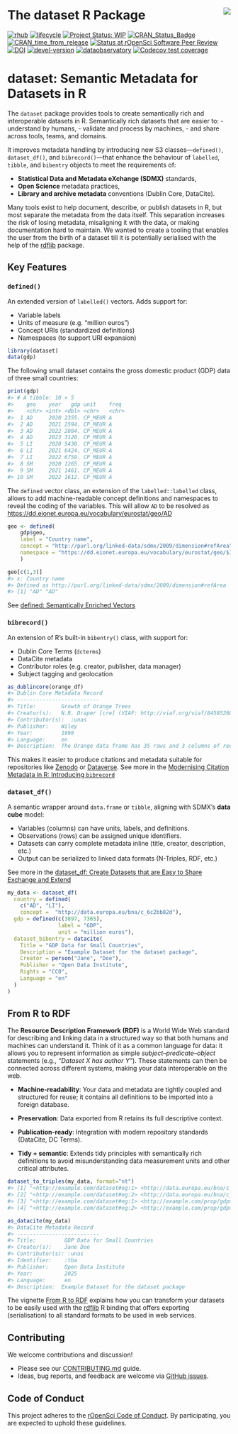 
<!-- README.md is generated from README.Rmd. Please edit that file -->

# The dataset R Package <a href='https://dataset.dataobservatory.eu/'><img src="man/figures/logo.png" align="right"/></a>

<!-- badges: start -->

[![rhub](https://github.com/dataobservatory-eu/dataset/actions/workflows/rhub.yaml/badge.svg)](https://github.com/dataobservatory-eu/dataset/actions/workflows/rhub.yaml)
[![lifecycle](https://lifecycle.r-lib.org/articles/figures/lifecycle-experimental.svg)](https://lifecycle.r-lib.org/articles/stages.html#experimental)
[![Project Status:
WIP](https://www.repostatus.org/badges/latest/wip.svg)](https://www.repostatus.org/#wip)
[![CRAN_Status_Badge](https://www.r-pkg.org/badges/version/dataset)](https://cran.r-project.org/package=dataset)
[![CRAN_time_from_release](https://www.r-pkg.org/badges/ago/dataset)](https://cran.r-project.org/package=dataset)
[![Status at rOpenSci Software Peer
Review](https://badges.ropensci.org/553_status.svg)](https://github.com/ropensci/software-review/issues/553)
[![DOI](https://zenodo.org/badge/DOI/10.32614/CRAN.package.dataset.svg)](https://zenodo.org/record/6950435#.YukDAXZBzIU)
[![devel-version](https://img.shields.io/badge/devel%20version-0.3.91-blue.svg)](https://github.com/dataobservatory-eu/dataset)
[![dataobservatory](https://img.shields.io/badge/ecosystem-dataobservatory.eu-3EA135.svg)](https://dataobservatory.eu/)
[![Codecov test
coverage](https://codecov.io/gh/dataobservatory-eu/dataset/graph/badge.svg)](https://app.codecov.io/gh/dataobservatory-eu/dataset/)

<!-- badges: end -->

# dataset: Semantic Metadata for Datasets in R

The `dataset` package provides tools to create semantically rich and
interoperable datasets in R. Semantically rich datasets that are easier
to: - understand by humans, - validate and process by machines, - and
share across tools, teams, and domains.

It improves metadata handling by introducing new S3 classes—`defined()`,
`dataset_df()`, and `bibrecord()`—that enhance the behaviour of
`labelled`, `tibble`, and `bibentry` objects to meet the requirements
of:

- **Statistical Data and Metadata eXchange (SDMX)** standards,
- **Open Science** metadata practices,
- **Library and archive metadata** conventions (Dublin Core, DataCite).

Many tools exist to help document, describe, or publish datasets in R,
but most separate the metadata from the data itself. This separation
increases the risk of losing metadata, misaligning it with the data, or
making documentation hard to maintain. We wanted to create a tooling
that enables the user from the birth of a dataset till it is potentially
serialised with the help of the
[rdflib](https://CRAN.R-project.org/package=rdflib) package.

## Key Features

### `defined()`

An extended version of `labelled()` vectors. Adds support for:

- Variable labels
- Units of measure (e.g. “million euros”)
- Concept URIs (standardized definitions)
- Namespaces (to support URI expansion)

``` r
library(dataset)
data(gdp)
```

The following small dataset contains the gross domestic product (GDP)
data of three small countries:

``` r
print(gdp)
#> # A tibble: 10 × 5
#>    geo    year   gdp unit    freq 
#>    <chr> <int> <dbl> <chr>   <chr>
#>  1 AD     2020 2355. CP_MEUR A    
#>  2 AD     2021 2594. CP_MEUR A    
#>  3 AD     2022 2884. CP_MEUR A    
#>  4 AD     2023 3120. CP_MEUR A    
#>  5 LI     2020 5430. CP_MEUR A    
#>  6 LI     2021 6424. CP_MEUR A    
#>  7 LI     2022 6759. CP_MEUR A    
#>  8 SM     2020 1265. CP_MEUR A    
#>  9 SM     2021 1461. CP_MEUR A    
#> 10 SM     2022 1612. CP_MEUR A
```

The `defined` vector class, an extension of the `labelled::labelled`
class, allows to add machine-readable concept definitions and namespaces
to reveal the coding of the variables. This will allow `AD` to be
resolved as <https://dd.eionet.europa.eu/vocabulary/eurostat/geo/AD>

``` r
geo <- defined(
    gdp$geo,
    label = "Country name",
    concept = "http://purl.org/linked-data/sdmx/2009/dimension#refArea", 
    namespace = "https://dd.eionet.europa.eu/vocabulary/eurostat/geo/$1"
    )

geo[c(1,3)]
#> x: Country name
#> Defined as http://purl.org/linked-data/sdmx/2009/dimension#refArea 
#> [1] "AD" "AD"
```

See [defined: Semantically Enriched
Vectors](https://dataset.dataobservatory.eu/articles/defined.html)

### `bibrecord()`

An extension of R’s built-in `bibentry()` class, with support for:

- Dublin Core Terms (`dcterms`)
- DataCite metadata
- Contributor roles (e.g. creator, publisher, data manager)
- Subject tagging and geolocation

``` r
as_dublincore(orange_df)
#> Dublin Core Metadata Record
#> --------------------------
#> Title:        Growth of Orange Trees 
#> Creator(s):   N.R. Draper [cre] (VIAF: http://viaf.org/viaf/84585260); H Smith [cre] 
#> Contributor(s):  :unas 
#> Publisher:    Wiley 
#> Year:         1998 
#> Language:     en 
#> Description:  The Orange data frame has 35 rows and 3 columns of records of the growth of orange trees.
```

This makes it easier to produce citations and metadata suitable for
repositories like [Zenodo](https://zenodo.org/) or
[Dataverse](https://dataverse.org/). See more in the [Modernising
Citation Metadata in R: Introducing
`bibrecord`](https://dataset.dataobservatory.eu/articles/bibrecord.html)

### `dataset_df()`

A semantic wrapper around `data.frame` or `tibble`, aligning with SDMX’s
**data cube** model:

- Variables (columns) can have units, labels, and definitions.
- Observations (rows) can be assigned unique identifiers.
- Datasets can carry complete metadata inline (title, creator,
  description, etc.)
- Output can be serialized to linked data formats (N-Triples, RDF, etc.)

See more in the [dataset_df: Create Datasets that are Easy to Share
Exchange and
Extend](https://dataset.dataobservatory.eu/articles/dataset_df.html)

``` r
my_data <- dataset_df(
  country = defined(
    c("AD", "LI"), 
    concept =  "http://data.europa.eu/bna/c_6c2bb82d"),
  gdp = defined(c(3897, 7365), 
                label = "GDP", 
                unit = "million euros"),
  dataset_bibentry = datacite(
    Title = "GDP Data for Small Countries",
    Description = "Example Dataset for the dataset package",
    Creator = person("Jane", "Doe"),
    Publisher = "Open Data Institute",
    Rights = "CC0", 
    Language = "en"
  )
)
```

## From R to RDF

The **Resource Description Framework (RDF)** is a World Wide Web
standard for describing and linking data in a structured way so that
both humans and machines can understand it. Think of it as a common
language for data: it allows you to represent information as simple
*subject–predicate–object* statements (e.g., *“Dataset X has author
Y”*). These statements can then be connected across different systems,
making your data interoperable on the web.

- **Machine-readability**: Your data and metadata are tightly coupled
  and structured for reuse; it contains all definitions to be imported
  into a foreign database.

- **Preservation**: Data exported from R retains its full descriptive
  context.

- **Publication-ready**: Integration with modern repository standards
  (DataCite, DC Terms).

- **Tidy + semantic**: Extends tidy principles with semantically rich
  definitions to avoid misunderstanding data measurement units and other
  critical attributes.

``` r
dataset_to_triples(my_data, format="nt")
#> [1] "<http://example.com/dataset#eg:1> <http://data.europa.eu/bna/c_6c2bb82d> \"AD\"^^<xs:string> ."
#> [2] "<http://example.com/dataset#eg:2> <http://data.europa.eu/bna/c_6c2bb82d> \"LI\"^^<xs:string> ."
#> [3] "<http://example.com/dataset#eg:1> <http://example.com/prop/gdp> \"3897\"^^<xs:decimal> ."      
#> [4] "<http://example.com/dataset#eg:2> <http://example.com/prop/gdp> \"7365\"^^<xs:decimal> ."
```

``` r
as_datacite(my_data)
#> DataCite Metadata Record
#> --------------------------
#> Title:         GDP Data for Small Countries 
#> Creator(s):    Jane Doe 
#> Contributor(s): :unas 
#> Identifier:    :tba 
#> Publisher:     Open Data Institute 
#> Year:          2025 
#> Language:      en 
#> Description:  Example Dataset for the dataset package
```

The vignette [From R to
RDF](https://dataset.dataobservatory.eu/articles/dataset_df.html)
explains how you can transform your datasets to be easily used with the
[rdflib](https://CRAN.R-project.org/package=rdflib) R binding that
offers exporting (serialisation) to all standard formats to be used in
web services.

## Contributing

We welcome contributions and discussion!

- Please see our
  [CONTRIBUTING.md](https://github.com/dataobservatory-eu/dataset/blob/main/CONTRIBUTING.md)
  guide.
- Ideas, bug reports, and feedback are welcome via [GitHub
  issues](https://github.com/dataobservatory-eu/dataset/issues).

## Code of Conduct

This project adheres to the [rOpenSci Code of
Conduct](https://ropensci.org/code-of-conduct/). By participating, you
are expected to uphold these guidelines.
